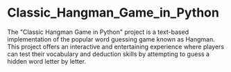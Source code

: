 # Classic_Hangman_Game_in_Python
The "Classic Hangman Game in Python" project is a text-based implementation of the popular word guessing game known as Hangman. This project offers an interactive and entertaining experience where players can test their vocabulary and deduction skills by attempting to guess a hidden word letter by letter. 
